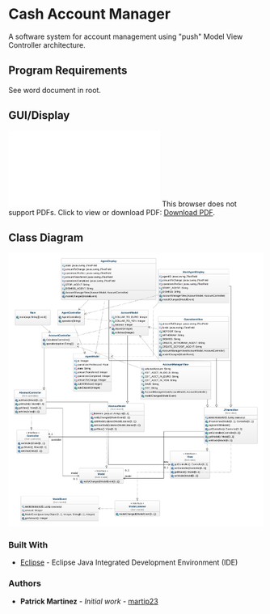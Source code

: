 # Cash Account Manager
A software system for account management using "push" Model View Controller architecture. 

## Program Requirements
See word document in root.
    
## GUI/Display
<object data="media/display.pdf" type="application/pdf" width="700px" height="700px">
    <embed src="media/display.pdf">
        This browser does not support PDFs. Click to view or download PDF: <a href="media/display.pdf">Download PDF</a>.</p>
    </embed>
</object>

## Class Diagram
![MVC Account Manager Class Diagram](classDiagram/accountManagerClass.svg)

### Built With
* [Eclipse](https://eclipse.org/ide/) - Eclipse Java Integrated Development Environment (IDE)

### Authors
* **Patrick Martinez** - *Initial work* - [martip23](www.github.com/martip23)
